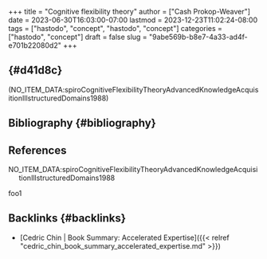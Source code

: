 +++
title = "Cognitive flexibility theory"
author = ["Cash Prokop-Weaver"]
date = 2023-06-30T16:03:00-07:00
lastmod = 2023-12-23T11:02:24-08:00
tags = ["hastodo", "concept", "hastodo", "concept"]
categories = ["hastodo", "concept"]
draft = false
slug = "9abe569b-b8e7-4a33-ad4f-e701b22080d2"
+++

##  {#d41d8c}

(NO_ITEM_DATA:spiroCognitiveFlexibilityTheoryAdvancedKnowledgeAcquisitionIllstructuredDomains1988)


## Bibliography {#bibliography}

## References

<style>.csl-entry{text-indent: -1.5em; margin-left: 1.5em;}</style><div class="csl-bib-body">
  <div class="csl-entry">NO_ITEM_DATA:spiroCognitiveFlexibilityTheoryAdvancedKnowledgeAcquisitionIllstructuredDomains1988</div>
</div>

foo1


## Backlinks {#backlinks}

-   [Cedric Chin | Book Summary: Accelerated Expertise]({{< relref "cedric_chin_book_summary_accelerated_expertise.md" >}})
